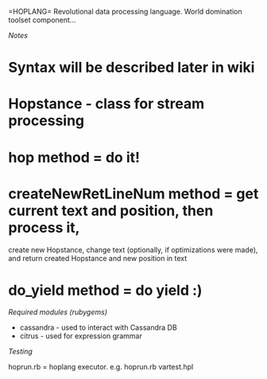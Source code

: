 =HOPLANG=
Revolutional data processing language. World domination toolset component...

*Notes*

# Syntax will be described later in wiki
# Hopstance - class for stream processing
# hop method = do it!
# createNewRetLineNum method = get current text and position, then process it,
   create new Hopstance, change text (optionally, if optimizations were made),
   and return created Hopstance and new position in text
# do_yield method = do yield :)

*Required modules (rubygems)*

- cassandra - used to interact with Cassandra DB
- citrus - used for expression grammar

*Testing*

hoprun.rb = hoplang executor. e.g. hoprun.rb vartest.hpl

